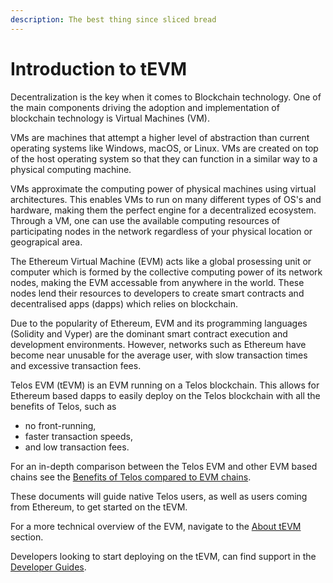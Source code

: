```yaml
---
description: The best thing since sliced bread
---
```


# Introduction to tEVM

Decentralization is the key when it comes to Blockchain technology. One of the main components driving the adoption and implementation of blockchain technology is Virtual Machines (VM).

VMs are machines that attempt a higher level of abstraction than current operating systems like Windows, macOS, or Linux. VMs are created on top of the host operating system so that they can function in a similar way to a physical computing machine.

VMs approximate the computing power of physical machines using virtual architectures. This enables VMs to run on many different types of OS's and hardware, making them the perfect engine for a decentralized ecosystem. Through a VM, one can use the available computing resources of participating nodes in the network regardless of your physical location or geograpical area.

The Ethereum Virtual Machine (EVM) acts like a global prosessing unit or computer which is formed by the collective computing power of its network nodes, making the EVM accessable from anywhere in the world. These nodes lend their resources to developers to create smart contracts and decentralised apps (dapps) which relies on blockchain.&#x20;

Due to the popularity of Ethereum, EVM and its programming languages (Solidity and Vyper) are the dominant smart contract execution and development environments. However, networks such as Ethereum have become near unusable for the average user, with slow transaction times and excessive transaction fees.&#x20;

Telos EVM (tEVM) is an EVM running on a Telos blockchain. This allows for Ethereum based dapps to easily deploy on the Telos blockchain with all the benefits of Telos, such as

* no front-running,&#x20;
* faster transaction speeds,&#x20;
* and low transaction fees.&#x20;

For an in-depth comparison between the Telos EVM and other EVM based chains see the [Benefits of Telos compared to EVM chains](../about-ethereum-virtual-machine/comparing-telos-to-other-evm-chains.md).

These documents will guide native Telos users, as well as users coming from Ethereum, to get started on the tEVM.

For a more technical overview of the EVM, navigate to the [About tEVM](../about-ethereum-virtual-machine/) section.

Developers looking to start deploying on the tEVM, can find support in the [Developer Guides](../developer-guides/).
